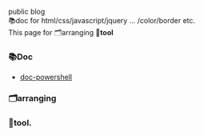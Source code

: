 public blog  
📚doc for html/css/javascript/jquery ... /color/border etc.  
This page for 🗂️arranging 🔨**tool**

### 📚Doc 
- [doc-powershell](powershell)
### 🗂️arranging
### 🔨**tool**.  




